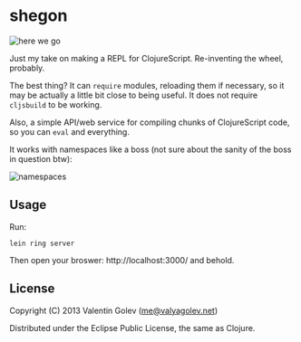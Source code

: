 # shegon

![here we go](https://ucarecdn.com/472df9f8-a8e4-492b-95b2-7ae7d61e330a/)

Just my take on making a REPL for ClojureScript. Re-inventing the wheel, probably.

The best thing? It can `require` modules, reloading them if necessary, so
it may be actually a little bit close to being useful. It does not require
`cljsbuild` to be working.

Also, a simple API/web service for compiling chunks of ClojureScript code,
so you can `eval` and everything.

It works with namespaces like a boss (not sure about the sanity of the boss
in question btw):

![namespaces](https://ucarecdn.com/34167742-0b93-44c7-9215-66f91e6b4549/)

## Usage

Run:

    lein ring server

Then open your broswer: http://localhost:3000/ and behold.

## License

Copyright (C) 2013 Valentin Golev (me@valyagolev.net)

Distributed under the Eclipse Public License, the same as Clojure.

